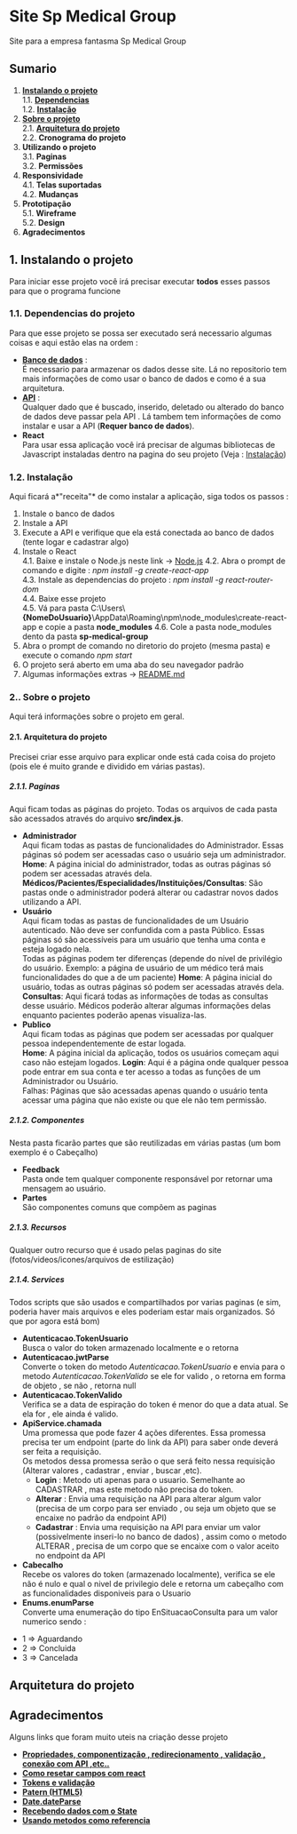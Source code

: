 # Site Sp Medical Group  
Site para a empresa fantasma Sp Medical Group  
## Sumario  
1. **[Instalando o projeto](#Instalando-o-projeto)**  
 1.1. **[Dependencias](#Dependencias-do-projeto)**  
 1.2. **[Instalação](#Instalação)**  
2. **[Sobre o projeto](#Sobre-o-projeto)**  
 2.1. **[Arquitetura do projeto](#Arquitetura-do-projeto)**  
 2.2. **Cronograma do projeto**  
3. **Utilizando o projeto**  
 3.1. **Paginas**  
 3.2. **Permissões**  
4. **Responsividade**  
 4.1. **Telas suportadas**  
 4.2. **Mudanças**  
5. **Prototipação**  
 5.1. **Wireframe**  
 5.2. **Design**  
6. **Agradecimentos**  

## 1. Instalando o projeto
Para iniciar esse projeto você irá precisar executar **todos** esses passos para que o programa funcione
### 1.1. Dependencias do projeto  
Para que esse projeto se possa ser executado será necessario algumas coisas e aqui estão elas na ordem :
 - **[Banco de dados](https://github.com/Chingling152/SQL-SPMedGroup)** :  
   É necessario para armazenar os dados desse site. Lá no repositorio tem mais informações de como usar o banco de dados e como é a sua arquitetura.  
 - **[API](https://github.com/Chingling152/WebApi-SPMedGroup)** :  
  Qualquer dado que é buscado, inserido, deletado ou alterado do banco de dados deve passar pela API . Lá tambem tem informações de como instalar e usar a API (**Requer banco de dados**).  
 - **React**  
  Para usar essa aplicação você irá precisar de algumas bibliotecas de Javascript instaladas dentro na pagina do seu projeto (Veja : [Instalação](#Instalação))  
  
### 1.2. Instalação  
Aqui ficará a*"receita"* de como instalar a aplicação, siga todos os passos :
 1. Instale o banco de dados  
 2. Instale a API  
 3. Execute a API e verifique que ela está conectada ao banco de dados (tente logar e cadastrar algo)  
 4. Instale o React  
   4.1. Baixe e instale o Node.js neste link -> [Node.js](https://nodejs.org/en/download/) 
   4.2. Abra o prompt de comando e digite : *npm install -g create-react-app*  
   4.3. Instale as dependencias do projeto : *npm install -g react-router-dom*  
   4.4. Baixe esse projeto  
   4.5. Vá para pasta C:\Users\\**{NomeDoUsuario}**\AppData\Roaming\npm\node_modules\create-react-app e copie a pasta **node_modules**
   4.6. Cole a pasta node_modules dento da pasta **sp-medical-group**   
 5. Abra o prompt de comando no diretorio do projeto (mesma pasta) e execute o comando *npm start*  
 6. O projeto será aberto em uma aba do seu navegador padrão  
 7. Algumas informações extras -> [README.md](https://github.com/Chingling152/React-SpMedicalGroup/blob/master/sp-medical-group/README.md)  

### 2.. Sobre o projeto  
Aqui terá informações sobre o projeto em geral.  
#### 2.1. Arquitetura do projeto  
Precisei criar esse arquivo para explicar onde está cada coisa do projeto (pois ele é muito grande e dividido em várias pastas).  
##### 2.1.1. Paginas  
Aqui ficam todas as páginas do projeto.  Todas os arquivos de cada pasta são acessados através do arquivo **src/index.js**.  

* **Administrador**   
Aqui ficam todas as pastas de funcionalidades do Administrador. Essas páginas só podem ser acessadas caso o usuário seja um administrador.  
**Home**: A página inicial do administrador, todas as outras páginas só podem ser acessadas através dela.  
**Médicos/Pacientes/Especialidades/Instituições/Consultas**: São pastas onde o administrador poderá alterar ou cadastrar novos dados utilizando a API.  
* **Usuário**  
Aqui ficam todas as pastas de funcionalidades de um Usuário autenticado. Não deve ser confundida com a pasta Público. Essas páginas só são acessíveis para um usuário que tenha uma conta e esteja logado nela.  
Todas as páginas podem ter diferenças (depende do nível de privilégio do usuário. Exemplo: a página de usuário de um médico terá mais funcionalidades do que a de um paciente)
**Home**: A página inicial do usuário, todas as outras páginas só podem ser acessadas através dela.
**Consultas**: Aqui ficará todas as informações de todas as consultas desse usuário. Médicos poderão alterar algumas informações delas enquanto pacientes poderão apenas visualiza-las.  
* **Publico**  
Aqui ficam todas as páginas que podem ser acessadas por qualquer pessoa independentemente de estar logada.  
**Home**: A página inicial da aplicação, todos os usuários começam aqui caso não estejam logados.
**Login**: Aqui é a página onde qualquer pessoa pode entrar em sua conta e ter acesso a todas as funções de um Administrador ou Usuário.  
Falhas: Páginas que são acessadas apenas quando o usuário tenta acessar uma página que não existe ou que ele não tem permissão.  

##### 2.1.2. Componentes
Nesta pasta ficarão partes que são reutilizadas em várias pastas (um bom exemplo é o Cabeçalho)
* **Feedback**  
Pasta onde tem qualquer componente responsável por retornar uma mensagem ao usuário.
* **Partes**  
São componentes comuns que compõem as paginas  

##### 2.1.3. Recursos  
Qualquer outro recurso que é usado pelas paginas do site (fotos/videos/icones/arquivos de estilização)  

##### 2.1.4. Services
Todos scripts que são usados e compartilhados por varias paginas (e sim, poderia haver mais arquivos e eles poderiam estar mais organizados. Só que por agora está bom)  
* **Autenticacao.TokenUsuario**  
Busca o valor do token armazenado localmente e o retorna  
* **Autenticacao.jwtParse**  
Converte o token do metodo *Autenticacao.TokenUsuario* e envia para o metodo *Autenticacao.TokenValido* se ele for valido , o retorna em forma de objeto , se não , retorna null  
* **Autenticacao.TokenValido**  
Verifica se a data de espiração do token é menor do que a data atual. Se ela for , ele ainda é valido.  
* **ApiService.chamada**  
Uma promessa que pode fazer 4 ações diferentes. 
Essa promessa precisa ter um endpoint (parte do link da API) para saber onde deverá ser feita a requisição.  
Os metodos dessa promessa serão o que será feito nessa requisição (Alterar valores , cadastrar , enviar , buscar ,etc).  
  * **Login** : Metodo uti apenas para o usuario. Semelhante ao CADASTRAR , mas este metodo não precisa do token.  
  * **Alterar** : Envia uma requisição na API para alterar algum valor (precisa de um corpo para ser enviado , ou seja um objeto que se encaixe no padrão da endpoint API)  
  * **Cadastrar** : Envia uma requisição na API para enviar um valor (possivelmente inseri-lo no banco de dados) , assim como o metodo ALTERAR , precisa de um corpo que se encaixe com o valor aceito no endpoint da API  
* **Cabecalho**  
Recebe os valores do token (armazenado localmente), verifica se ele não é nulo e qual o nivel de privilegio dele e retorna um cabeçalho com as funcionalidades disponiveis para o Usuario  
* **Enums.enumParse**  
Converte uma enumeração do tipo EnSituacaoConsulta para um valor numerico sendo :  
 - 1 => Aguardando  
 - 2 => Concluida  
 - 3 => Cancelada  
  
## Arquitetura do projeto
## Agradecimentos
Alguns links que foram muito uteis na criação desse projeto
- **[Propriedades, componentização , redirecionamento , validação , conexão com API ,etc..](https://github.com/senai-desenvolvimento/1s2019-t2-sprint-4-frontend)**
- **[Como resetar campos com react](https://stackoverflow.com/questions/47171437/is-this-correct-way-to-clean-input-in-react)**  
- **[Tokens e validação](https://github.com/senai-desenvolvimento/1s2019-t2-sprint-4-frontend/blob/master/manha/senai-svigufo-ui/src/services/auth.js)**
- **[Patern (HTML5)](https://www.w3schools.com/code/tryit.asp?filename=G3CAISEPDS3T)**
- **[Date.dateParse](https://www.codeproject.com/Questions/186641/Convert-string-in-to-date-using-javascript)**  
- **[Recebendo dados com o State](https://medium.freecodecamp.org/get-pro-with-react-setstate-in-10-minutes-d38251d1c781)**  
- **[Usando metodos como referencia](https://blog.logrocket.com/how-to-use-react-createref-ea014ad09dba)**